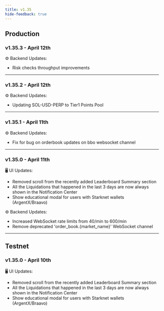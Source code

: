 ```yaml
---
title: v1.35
hide-feedback: true
---
```


## Production

### v1.35.3 - April 12th

⚙️ Backend Updates:

* Risk checks throughput improvements

***

### v1.35.2 - April 12th

⚙️ Backend Updates:

* Updating SOL-USD-PERP to Tier1 Points Pool

***

### v1.35.1 - April 11th

⚙️ Backend Updates:

* Fix for bug on orderbook updates on bbo websocket channel

***

### v1.35.0 - April 11th

🖥️ UI Updates:

* Removed scroll from the recently added Leaderboard Summary section
* All the Liquidations that happened in the last 3 days are now always shown in the Notification Center
* Show educational modal for users with Starknet wallets (ArgentX/Braavo)

⚙️ Backend Updates:

* Increased WebSocket rate limits from 40/min to 600/min
* Remove deprecated 'order_book.{market_name}' WebSocket channel

***

## Testnet

### v1.35.0 - April 10th

🖥️ UI Updates:

* Removed scroll from the recently added Leaderboard Summary section
* All the Liquidations that happened in the last 3 days are now always shown in the Notification Center
* Show educational modal for users with Starknet wallets (ArgentX/Braavo)
